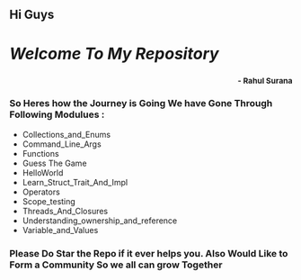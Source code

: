 ## Hi Guys 

# *Welcome To My Repository*
### <div style='text-align:right'><sub> - Rahul Surana</sub></div>
### So Heres how the Journey is Going We have Gone Through Following Modulues : 
- Collections_and_Enums
- Command_Line_Args
- Functions
- Guess The Game
- HelloWorld
- Learn_Struct_Trait_And_Impl
- Operators
- Scope_testing
- Threads_And_Closures
- Understanding_ownership_and_reference
- Variable_and_Values

### Please Do Star the Repo if it ever helps you. Also Would Like to Form a Community So we all can grow Together

